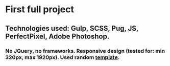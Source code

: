 # First full project

## Technologies used: Gulp, SCSS, Pug, JS, PerfectPixel, Adobe Photoshop. 

### No JQuery, no frameworks. Responsive design (tested for: min 320px, max 1920px). Used random [template](https://github.com/Rodder1200/project1/blob/master/template.jpg).

